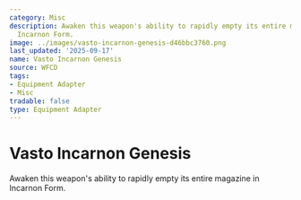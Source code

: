 ```yaml
---
category: Misc
description: Awaken this weapon's ability to rapidly empty its entire magazine in
  Incarnon Form.
image: ../images/vasto-incarnon-genesis-d46bbc3760.png
last_updated: '2025-09-17'
name: Vasto Incarnon Genesis
source: WFCD
tags:
- Equipment Adapter
- Misc
tradable: false
type: Equipment Adapter
---
```


# Vasto Incarnon Genesis

Awaken this weapon's ability to rapidly empty its entire magazine in Incarnon Form.


